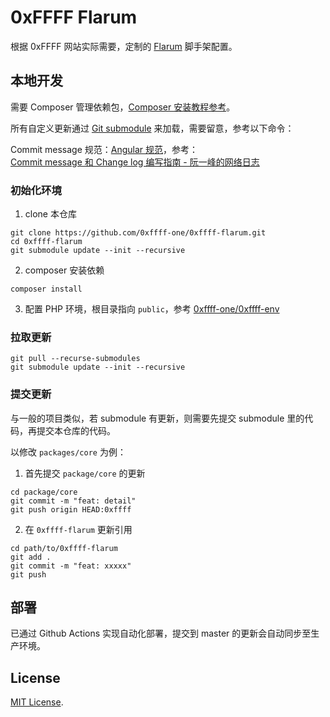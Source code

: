 # 0xFFFF Flarum

根据 0xFFFF 网站实际需要，定制的 [Flarum](https://flarum.org) 脚手架配置。

## 本地开发

需要 Composer 管理依赖包，[Composer 安装教程参考](https://docs.phpcomposer.com/00-intro.html#Installation-*nix)。

所有自定义更新通过 [Git submodule](https://git-scm.com/book/zh/v2/Git-%E5%B7%A5%E5%85%B7-%E5%AD%90%E6%A8%A1%E5%9D%97) 来加载，需要留意，参考以下命令：

Commit message 规范：[Angular 规范](https://docs.google.com/document/d/1QrDFcIiPjSLDn3EL15IJygNPiHORgU1_OOAqWjiDU5Y/edit#heading=h.greljkmo14y0)，参考：  
[Commit message 和 Change log 编写指南 - 阮一峰的网络日志](https://www.ruanyifeng.com/blog/2016/01/commit_message_change_log.html) 


### 初始化环境

1. clone 本仓库
```
git clone https://github.com/0xffff-one/0xffff-flarum.git
cd 0xffff-flarum
git submodule update --init --recursive
```

2. composer 安装依赖
```
composer install
```

3. 配置 PHP 环境，根目录指向 `public`，参考 [0xffff-one/0xffff-env](https://github.com/0xffff-one/0xffff-env)


### 拉取更新

```
git pull --recurse-submodules
git submodule update --init --recursive
```

### 提交更新

与一般的项目类似，若 submodule 有更新，则需要先提交 submodule 里的代码，再提交本仓库的代码。

以修改 `packages/core` 为例：
1. 首先提交 `package/core` 的更新
```
cd package/core
git commit -m "feat: detail"
git push origin HEAD:0xffff
```

2. 在 `0xffff-flarum` 更新引用
```
cd path/to/0xffff-flarum
git add .
git commit -m "feat: xxxxx"
git push
```

## 部署

已通过 Github Actions 实现自动化部署，提交到 master 的更新会自动同步至生产环境。

## License

[MIT License](https://github.com/0xffff-one/0xffff-flarum/blob/master/LICENSE).
